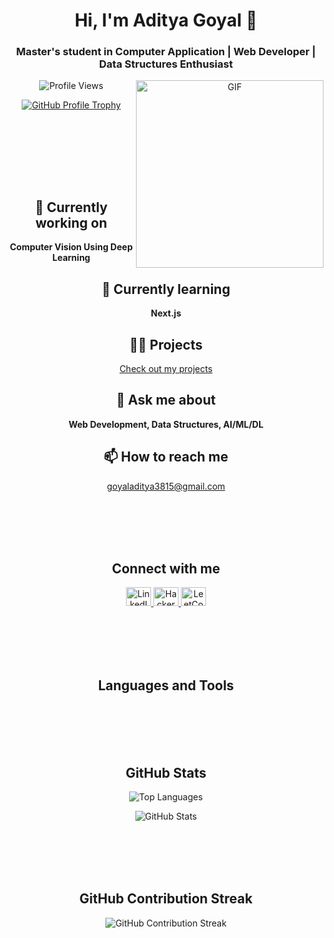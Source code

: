 <div align="center">
  <h1>Hi, I'm Aditya Goyal 👋</h1>
  <h3>Master's student in Computer Application | Web Developer | Data Structures Enthusiast</h3>

  <img src="https://media.giphy.com/media/gioLPAqDRZjzYpmuCp/giphy.gif" width="300" align="right" alt="GIF">

  <p><img src="https://komarev.com/ghpvc/?username=adityagoyal200&label=Profile%20views&color=0e75b6&style=flat" alt="Profile Views" /></p>

  <p><a href="https://github.com/ryo-ma/github-profile-trophy"><img src="https://github-profile-trophy.vercel.app/?username=adityagoyal200" alt="GitHub Profile Trophy" /></a></p>

  <p><a href="https://twitter.com/" target="blank"><img src="https://img.shields.io/twitter/follow/?logo=twitter&style=for-the-badge" alt="" /></a></p>

  <br>
  <br>
  <br>
  <br>
  <br>

  <h2>🔭 Currently working on</h2>
  <p><strong>Computer Vision Using Deep Learning</strong></p>
  
  <h2>🌱 Currently learning</h2>
  <p><strong>Next.js</strong></p>

  <h2>👨‍💻 Projects</h2>
  <p><a href="https://adityagoyal.vercel.app/">Check out my projects</a></p>

  <h2>💬 Ask me about</h2>
  <p><strong>Web Development, Data Structures, AI/ML/DL</strong></p>

  <h2>📫 How to reach me</h2>
  <p><a href="mailto:goyaladitya3815@gmail.com">goyaladitya3815@gmail.com</a></p>
  
  <br>
  <br>
  <br>
  <br>

  <h2>Connect with me</h2>
  <p>
    <a href="https://www.linkedin.com/in/adityagoyal200/" target="blank">
      <img src="https://raw.githubusercontent.com/rahuldkjain/github-profile-readme-generator/master/src/images/icons/Social/linked-in-alt.svg" alt="LinkedIn" height="30" width="40" />
    </a>
    <a href="https://www.hackerrank.com/@goyaladitya3815" target="blank">
      <img src="https://raw.githubusercontent.com/rahuldkjain/github-profile-readme-generator/master/src/images/icons/Social/hackerrank.svg" alt="HackerRank" height="30" width="40" />
    </a>
    <a href="https://leetcode.com/adityagoyal200/" target="blank">
      <img src="https://raw.githubusercontent.com/rahuldkjain/github-profile-readme-generator/master/src/images/icons/Social/leet-code.svg" alt="LeetCode" height="30" width="40" />
    </a>
  </p>

  <br>
  <br>
  <br>
  <br>

  <h2>Languages and Tools</h2>
  <p>
    <!-- List of icons here... -->
  </p>

  <br>
  <br>
  <br>
  <br>
  
  <h2>GitHub Stats</h2>
  <p>
    <img src="https://github-readme-stats.vercel.app/api/top-langs?username=adityagoyal200&show_icons=true&locale=en&layout=compact" alt="Top Languages" />
  </p>
  <p>
    <img src="https://github-readme-stats.vercel.app/api?username=adityagoyal200&show_icons=true&locale=en" alt="GitHub Stats" />
  </p>

  <br>
  <br>
  <br>
  <br>

  <h2>GitHub Contribution Streak</h2>
  <p>
    <img src="https://github-readme-streak-stats.herokuapp.com/?user=adityagoyal200&" alt="GitHub Contribution Streak" />
  </p>
</div>




